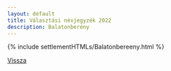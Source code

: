 ```yaml
---
layout: default
title: Választási névjegyzék 2022
description: Balatonberény
---
```


{% include settlementHTMLs/Balatonbereeny.html %}

[Vissza](../)